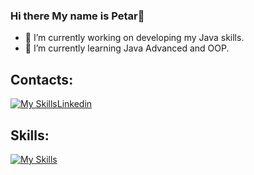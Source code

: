 ### Hi there My name is Petar👋

- 🔭 I’m currently working on developing my Java skills.
- 🌱 I’m currently learning Java Advanced and OOP.
<!--
**PetarGPetrov/PetarGPetrov** is a ✨ _special_ ✨ repository because its `README.md` (this file) appears on your GitHub profile.

Here are some ideas to get you started:

- 🔭 I’m currently working on ...
- 🌱 I’m currently learning ...
- 👯 I’m looking to collaborate on ...
- 🤔 I’m looking for help with ...
- 💬 Ask me about ...
- 📫 How to reach me: ...
- 😄 Pronouns: ...
- ⚡ Fun fact: ...
-->
## Contacts:
[![My Skills](https://skillicons.dev/icons?i=linkedin&perline=)](https://skillicons.dev)[Linkedin](https://www.linkedin.com/in/petar-petrov-97a64923a/)



## Skills: 
[![My Skills](https://skillicons.dev/icons?i=java,vscode,idea,github)](https://skillicons.dev)

